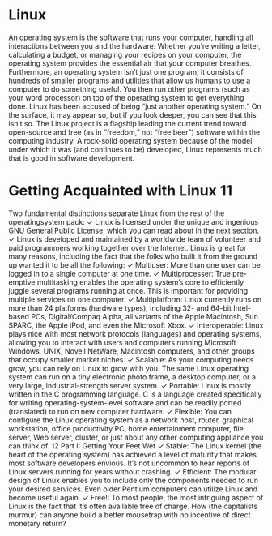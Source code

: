 # Linux 

An operating system is the software that runs your computer, handling all
interactions between you and the hardware. Whether you’re writing a letter,
calculating a budget, or managing your recipes on your computer, the
operating system provides the essential air that your computer breathes.
Furthermore, an operating system isn’t just one program; it consists of hundreds of smaller programs and utilities that allow us humans to use a computer to do something useful. You then run other programs (such as your
word processor) on top of the operating system to get everything done.
Linux has been accused of being “just another operating system.” On the surface, it may appear so, but if you look deeper, you can see that this isn’t so.
The Linux project is a flagship leading the current trend toward open-source
and free (as in “freedom,” not “free beer”) software within the computing
industry. A rock-solid operating system because of the model under which it
was (and continues to be) developed, Linux represents much that is good in
software development.

# Getting Acquainted with Linux 11
Two fundamental distinctions separate Linux from the rest of the operatingsystem pack:
 ✓ Linux is licensed under the unique and ingenious GNU General Public
License, which you can read about in the next section.
 ✓ Linux is developed and maintained by a worldwide team of volunteer
and paid programmers working together over the Internet.
Linux is great for many reasons, including the fact that the folks who built it
from the ground up wanted it to be all the following:
 ✓ Multiuser: More than one user can be logged in to a single computer at
one time.
 ✓ Multiprocesser: True pre-emptive multitasking enables the operating system’s core to efficiently juggle several programs running at once. This is
important for providing multiple services on one computer.
 ✓ Multiplatform: Linux currently runs on more than 24 platforms (hardware types), including 32- and 64-bit Intel-based PCs, Digital/Compaq
Alpha, all variants of the Apple Macintosh, Sun SPARC, the Apple iPod,
and even the Microsoft Xbox.
 ✓ Interoperable: Linux plays nice with most network protocols (languages) and operating systems, allowing you to interact with users
and computers running Microsoft Windows, UNIX, Novell NetWare,
Macintosh computers, and other groups that occupy smaller market
niches.
 ✓ Scalable: As your computing needs grow, you can rely on Linux to grow
with you. The same Linux operating system can run on a tiny electronic
photo frame, a desktop computer, or a very large, industrial-strength
server system.
 ✓ Portable: Linux is mostly written in the C programming language. C is
a language created specifically for writing operating-system-level software and can be readily ported (translated) to run on new computer
hardware.
 ✓ Flexible: You can configure the Linux operating system as a network
host, router, graphical workstation, office productivity PC, home entertainment computer, file server, Web server, cluster, or just about any
other computing appliance you can think of.
12 Part I: Getting Your Feet Wet
 ✓ Stable: The Linux kernel (the heart of the operating system) has
achieved a level of maturity that makes most software developers
envious. It’s not uncommon to hear reports of Linux servers running
for years without crashing.
 ✓ Efficient: The modular design of Linux enables you to include only the
components needed to run your desired services. Even older Pentium
computers can utilize Linux and become useful again.
 ✓ Free!: To most people, the most intriguing aspect of Linux is the fact
that it’s often available free of charge. How (the capitalists murmur) can
anyone build a better mousetrap with no incentive of direct monetary
return?
